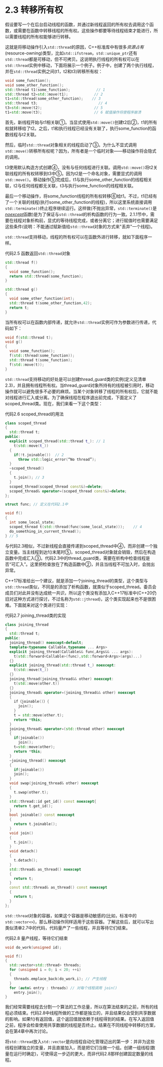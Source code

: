 # 2.3 转移所有权

假设要写一个在后台启动线程的函数，并通过新线程返回的所有权去调用这个函数，或需要在函数中转移线程的所有权。这些操作都要等待线程结束才能进行，所以需要线程的所有权能够进行转移。

这就是将移动操作引入`std::thread`的原因，C++标准库中有很多*资源占有*(resource-owning)类型，比如`std::ifstream`，`std::unique_ptr`还有`std::thread`都是可移动，但不可拷贝。这说明执行线程的所有权可以在`std::thread`实例中移动，下面将展示一个例子。例子中，创建了两个执行线程，并在`std::thread`实例之间\(t1，t2和t3\)转移所有权：

```c++
void some_function();
void some_other_function();
std::thread t1(some_function);            // 1
std::thread t2=std::move(t1);            // 2
t1=std::thread(some_other_function);    // 3
std::thread t3;                            // 4
t3=std::move(t2);                        // 5
t1=std::move(t3);                        // 6 赋值操作将使程序崩溃
```

首先，新线程开始与t1相关联①。当显式使用`std::move()`创建t2后②，t1的所有权就转移给了t2。之后，t1和执行线程已经没有关联了，执行some\_function的函数线程与t2关联。

然后，临时`std::thread`对象相关的线程启动了③。为什么不显式调用`std::move()`转移所有权呢？因为，所有者是一个临时对象——移动操作将会隐式的调用。

t3使用默认构造方式创建④，没有与任何线程进行关联。调用`std::move()`将t2关联线程的所有权转移到t3中⑤。因为t2是一个命名对象，需要显式的调用`std::move()`。移动操作⑤完成后，t1与执行some\_other\_function的线程相关联，t2与任何线程都无关联，t3与执行some\_function的线程相关联。

最后一个移动操作，将some\_function线程的所有权转移⑥给t1。不过，t1已经有了一个关联的线程\(执行some\_other\_function的线程\)，所以这里系统直接调用`std::terminate()`终止程序继续运行。这样做(不抛出异常，`std::terminate()`是[_noexcept_](http://www.baidu.com/link?url=5JjyAaqAzTTXfKVx1iXU2L1aR__8o4wfW4iotLW1BiUCTzDHjbGcX7Qx42FOcd0K4xe2MDFgL5r7BCiVClXCDq)函数\)是为了保证与`std::thread`的析构函数的行为一致。2.1.1节中，需要在线程对象析构前，显式的等待线程完成，或者分离它；进行赋值时也需要满足这些条件\(说明：不能通过赋新值给`std::thread`对象的方式来"丢弃"一个线程\)。

`std::thread`支持移动，线程的所有权可以在函数外进行转移，就如下面程序一样。

代码2.5 函数返回`std::thread`对象

```c++
std::thread f()
{
  void some_function();
  return std::thread(some_function);
}

std::thread g()
{
  void some_other_function(int);
  std::thread t(some_other_function,42);
  return t;
}
```

当所有权可以在函数内部传递，就允许`std::thread`实例可作为参数进行传递，代码如下：

```c++
void f(std::thread t);
void g()
{
  void some_function();
  f(std::thread(some_function));
  std::thread t(some_function);
  f(std::move(t));
}
```

`std::thread`支持移动的好处是可以创建thread\_guard类的实例\(定义见清单2.3\)，并且拥有线程所有权。当thread\_guard对象所持有的线程被引用时，移动操作就可以避免很多不必要的麻烦。当某个对象转移了线程的所有权后，它就不能对线程进行汇入或分离。为了确保线程在程序退出前完成，下面定义了scoped\_thread类。现在，我们来看一下这个类型：

代码2.6 scoped\_thread的用法

```c++
class scoped_thread
{
  std::thread t;
public:
  explicit scoped_thread(std::thread t_): // 1
    t(std::move(t_))
  {
    if(!t.joinable())  // 2
      throw std::logic_error(“No thread”);
  }
  ~scoped_thread()
  {
    t.join(); // 3
  }
  scoped_thread(scoped_thread const&)=delete;
  scoped_thread& operator=(scoped_thread const&)=delete;
};

struct func; // 定义在代码2.1中

void f()
{
  int some_local_state;
  scoped_thread t(std::thread(func(some_local_state)));    // 4
  do_something_in_current_thread();
} // 5
```

与代码2.3相似，不过新线程会直接传递到scoped\_thread中④，而非创建一个独立变量。当主线程到达f()末尾时⑤，scoped\_thread对象就会销毁，然后在构造函数中完成汇入③。代码2.3中的thread\_guard类，需要在析构中检查线程是否“可汇入”。这里把检查放在了构造函数中②，并且当线程不可加入时，会抛出异常。

C++17标准给出一个建议，就是添加一个joining_thread的类型，这个类型与`std::thread`类似，不同是的添加了析构函数，就类似于scoped_thread。委员会成员们对此并没有达成统一共识，所以这个类没有添加入C++17标准中(C++20仍旧对这种方式进行探讨，不过名称为`std::jthread`)，这个类实现起来也不是很困难。下面就来对这个类进行实现：

代码2.7 joining_thread类的实现

```c++
class joining_thread
{
  std::thread t;
public:
  joining_thread() noexcept=default;
  template<typename Callable,typename ... Args>
  explicit joining_thread(Callable&& func,Args&& ... args):
    t(std::forward<Callable>(func),std::forward<Args>(args)...)
  {}
  explicit joining_thread(std::thread t_) noexcept:
    t(std::move(t_))
  {}
  joining_thread(joining_thread&& other) noexcept:
    t(std::move(other.t))
  {}
  joining_thread& operator=(joining_thread&& other) noexcept
  {
    if（joinable()）{
      join();
    }
    t = std::move(other.t);
    return *this;
  }
  joining_thread& operator=(std::thread other) noexcept
  {
    if(joinable())
      join();
    t=std::move(other);
    return *this;
  }
  ~joining_thread() noexcept
  {
    if(joinable())
    join();
  }
  void swap(joining_thread& other) noexcept
  {
    t.swap(other.t);
  }
  std::thread::id get_id() const noexcept{
    return t.get_id();
  }
  bool joinable() const noexcept
  {
    return t.joinable();
  }
  void join()
  {
    t.join();
  }
  void detach()
  {
    t.detach();
  }
  std::thread& as_thread() noexcept
  {
    return t;
  }
  const std::thread& as_thread() const noexcept
  {
    return t;
  }
};
```

`std::thread`对象的容器，如果这个容器是移动敏感的\(比如，标准中的`std::vector<>`\)，那么移动操作同样适用于这些容器。了解这些后，就可以写出类似清单2.7中的代码，代码量产了一些线程，并且等待它们结束。

代码2.8 量产线程，等待它们结束

```c++
void do_work(unsigned id);

void f()
{
  std::vector<std::thread> threads;
  for (unsigned i = 0; i < 20; ++i)
  {
    threads.emplace_back(do_work,i); // 产生线程
  } 
  for (auto& entry : threads) // 对每个线程调用 join()
    entry.join();       
}
```

我们经常需要线程去分割一个算法的工作总量，所以在算法结束的之前，所有的线程必须结束。代码2.8中线程所做的工作都是独立的，并且结果仅会受到共享数据的影响。如果f()有返回值，这个返回值就依赖于线程得到的结果。在写入返回值之前，程序会检查使用共享数据的线程是否终止。结果在不同线程中转移的方案，会在第4章中再次讨论。

将`std::thread`放入`std::vector`是向线程自动化管理迈出的第一步：并非为这些线程创建独立的变量，并且直接加入，而是把它们当做一个组。创建一组线程\(数量在运行时确定\)，可使得这一步迈的更大，而非代码2.8那样创建固定数量的线程。


